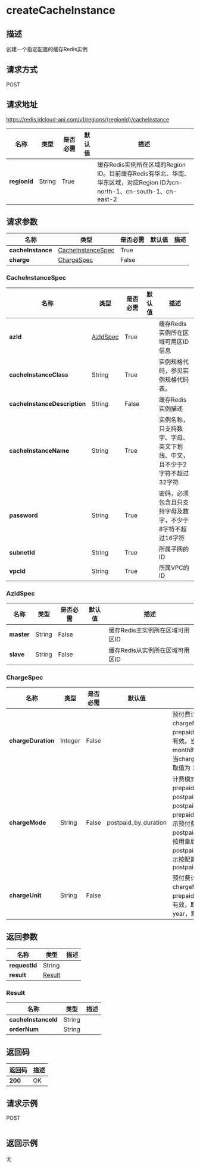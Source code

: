 # createCacheInstance


## 描述
创建一个指定配置的缓存Redis实例

## 请求方式
POST

## 请求地址
https://redis.jdcloud-api.com/v1/regions/{regionId}/cacheInstance

|名称|类型|是否必需|默认值|描述|
|---|---|---|---|---|
|**regionId**|String|True||缓存Redis实例所在区域的Region ID。目前缓存Redis有华北、华南、华东区域，对应Region ID为cn-north-1、cn-south-1、cn-east-2|

## 请求参数
|名称|类型|是否必需|默认值|描述|
|---|---|---|---|---|
|**cacheInstance**|[CacheInstanceSpec](##CacheInstanceSpec)|True|||
|**charge**|[ChargeSpec](##ChargeSpec)|False|||

### <a name="CacheInstanceSpec">CacheInstanceSpec</a>
|名称|类型|是否必需|默认值|描述|
|---|---|---|---|---|
|**azId**|[AzIdSpec](##AzIdSpec)|True||缓存Redis实例所在区域可用区ID信息|
|**cacheInstanceClass**|String|True||实例规格代码，参见实例规格代码表。|
|**cacheInstanceDescription**|String|False||缓存Redis实例描述|
|**cacheInstanceName**|String|True||实例名称，只支持数字、字母、英文下划线、中文，且不少于2字符不超过32字符|
|**password**|String|True||密码，必须包含且只支持字母及数字，不少于8字符不超过16字符|
|**subnetId**|String|True||所属子网的ID|
|**vpcId**|String|True||所属VPC的ID|
### <a name="AzIdSpec">AzIdSpec</a>
|名称|类型|是否必需|默认值|描述|
|---|---|---|---|---|
|**master**|String|False||缓存Redis主实例所在区域可用区ID|
|**slave**|String|False||缓存Redis从实例所在区域可用区ID|
### <a name="ChargeSpec">ChargeSpec</a>
|名称|类型|是否必需|默认值|描述|
|---|---|---|---|---|
|**chargeDuration**|Integer|False||预付费计费时长，当chargeMode取值为prepaid_by_duration时有效。当chargeUnit为month时取值为：1~9，当chargeUnit为year时取值为：1、2、3|
|**chargeMode**|String|False|postpaid_by_duration|计费模式，取值为：prepaid_by_duration，postpaid_by_usage或postpaid_by_duration，prepaid_by_duration表示预付费，postpaid_by_usage表示按用量后付费，postpaid_by_duration表示按配置后付费，默认为postpaid_by_duration|
|**chargeUnit**|String|False||预付费计费单位，当chargeMode为prepaid_by_duration时有效，取值为：month、year，默认为month|

## 返回参数
|名称|类型|描述|
|---|---|---|
|**requestId**|String||
|**result**|[Result](##Result)||


### <a name="Result">Result</a>
|名称|类型|描述|
|---|---|---|
|**cacheInstanceId**|String||
|**orderNum**|String||

## 返回码
|返回码|描述|
|---|---|
|**200**|OK|

## 请求示例
POST
```

```

## 返回示例
无
